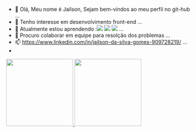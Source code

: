 - 👋 Olá, Meu nome é Jailson, Sejam bem-vindos ao meu perfil no git-hub ...
- 👀 Tenho interesse em desenvolvimento front-end ...
- 🌱 Atualmente estou aprendendo :<img src="https://cdn.jsdelivr.net/gh/devicons/devicon/icons/git/git-original.svg" />
    <img src="https://cdn.jsdelivr.net/gh/devicons/devicon/icons/github/github-original.svg" />
    <img src="https://cdn.jsdelivr.net/gh/devicons/devicon/icons/javascript/javascript-original.svg" /> ...
- 💞️ Procuro colaborar em equipe para resolção dos problemas  ...
- 📫 https://www.linkedin.com/in/jailson-da-silva-gomes-909728219/ ...
- <div>
<a href="https://github.com/@J4L02">
<img height="180em" src="https://github-readme-stats.vercel.app/api/top-langs/?username=seu-usuário-aqui&layout=compact&langs_count=7&theme=dracula"/>
<img height="180em" src="https://github-readme-stats.vercel.app/api?username=seu-usuário-aqui&show_icons=true&theme=dracula&include_all_commits=true&count_private=true"/>
</div>

<!---
J4L02/J4L02 is a ✨ special ✨ repository because its `README.md` (this file) appears on your GitHub profile.
You can click the Preview link to take a look at your changes.
--->
